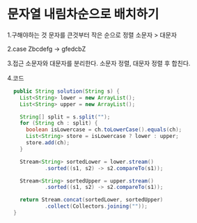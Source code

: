 # 문자열 내림차순으로 배치하기

1.구해야하는 것
문자를 큰것부터 작은 순으로 정렬
소문자 > 대문자


2.case
Zbcdefg -> gfedcbZ


3.접근
소문자와 대문자를 분리한다.
소문자 정렬, 대문자 정렬 후 합친다.


4.코드

```java
  public String solution(String s) {
    List<String> lower = new ArrayList();
    List<String> upper = new ArrayList();

    String[] split = s.split("");
    for (String ch : split) {
      boolean isLowercase = ch.toLowerCase().equals(ch);
      List<String> store = isLowercase ? lower : upper;
      store.add(ch);
    }

    Stream<String> sortedLower = lower.stream()
            .sorted((s1, s2) -> s2.compareTo(s1));

    Stream<String> sortedUpper = upper.stream()
            .sorted((s1, s2) -> s2.compareTo(s1));

    return Stream.concat(sortedLower, sortedUpper)
            .collect(Collectors.joining(""));
  }


```

